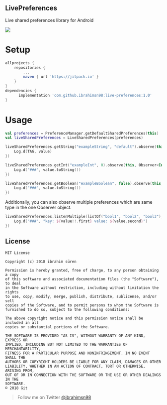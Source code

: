 ## LivePreferences
Live shared preferences library for Android

[![](https://jitpack.io/v/ibrahimsn98/live-preferences.svg)](https://jitpack.io/#ibrahimsn98/live-preferences)

# Setup
```gradle
allprojects {
    repositories {
        ...
        maven { url 'https://jitpack.io' }
    }
}
dependencies {
      implementation 'com.github.ibrahimsn98:live-preferences:1.0'
}
```

# Usage
```kotlin
val preferences = PreferenceManager.getDefaultSharedPreferences(this)
val liveSharedPreferences = LiveSharedPreferences(preferences)

liveSharedPreferences.getString("exampleString", "default").observe(this, Observer<String> { value ->
    Log.d(TAG, value)
})

liveSharedPreferences.getInt("exampleInt", 0).observe(this, Observer<Int> { value ->
    Log.d("###", value.toString())
})

liveSharedPreferences.getBoolean("exampleBoolean", false).observe(this, Observer<Boolean> { value ->
    Log.d("###", value.toString())
})
```

Additionally, you can also observe multiple preferences which are same type in the one Observer object.

```kotlin
liveSharedPreferences.listenMultiple(listOf("bool1", "bool2", "bool3"), false).observe(this, Observer<Pair<String, Boolean>> { value ->
    Log.d("###", "key: ${value!!.first} value: ${value.second}")
})
```

License
--------

    MIT License

	Copyright (c) 2018 ibrahim süren

	Permission is hereby granted, free of charge, to any person obtaining a copy
	of this software and associated documentation files (the "Software"), to deal
	in the Software without restriction, including without limitation the rights
	to use, copy, modify, merge, publish, distribute, sublicense, and/or sell
	copies of the Software, and to permit persons to whom the Software is
	furnished to do so, subject to the following conditions:

	The above copyright notice and this permission notice shall be included in all
	copies or substantial portions of the Software.

	THE SOFTWARE IS PROVIDED "AS IS", WITHOUT WARRANTY OF ANY KIND, EXPRESS OR
	IMPLIED, INCLUDING BUT NOT LIMITED TO THE WARRANTIES OF MERCHANTABILITY,
	FITNESS FOR A PARTICULAR PURPOSE AND NONINFRINGEMENT. IN NO EVENT SHALL THE
	AUTHORS OR COPYRIGHT HOLDERS BE LIABLE FOR ANY CLAIM, DAMAGES OR OTHER
	LIABILITY, WHETHER IN AN ACTION OF CONTRACT, TORT OR OTHERWISE, ARISING FROM,
	OUT OF OR IN CONNECTION WITH THE SOFTWARE OR THE USE OR OTHER DEALINGS IN THE
	SOFTWARE.
	© 2018 Git


> Follow me on Twitter [@ibrahimsn98](https://twitter.com/ibrahimsn98)